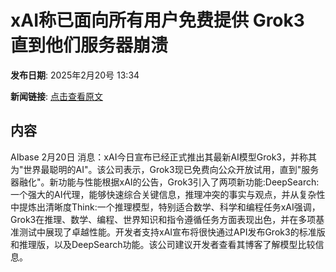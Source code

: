 # xAI称已面向所有用户免费提供 Grok3 直到他们服务器崩溃

**发布日期**: 2025年2月20号 13:34

**新闻链接**: [点击查看原文](https://www.aibase.com/zh/news/15554)

## 内容

AIbase 2月20日 消息：xAI今日宣布已经正式推出其最新AI模型Grok3，并称其为"世界最聪明的AI"。该公司表示，Grok3现已免费向公众开放试用，直到"服务器融化"。新功能与性能根据xAI的公告，Grok3引入了两项新功能:DeepSearch:一个强大的AI代理，能够快速综合关键信息，推理冲突的事实与观点，并从复杂性中提炼出清晰度Think:一个推理模型，特别适合数学、科学和编程任务xAI强调，Grok3在推理、数学、编程、世界知识和指令遵循任务方面表现出色，并在多项基准测试中展现了卓越性能。开发者支持xAI宣布将很快通过API发布Grok3的标准版和推理版，以及DeepSearch功能。该公司建议开发者查看其博客了解模型比较信息。
